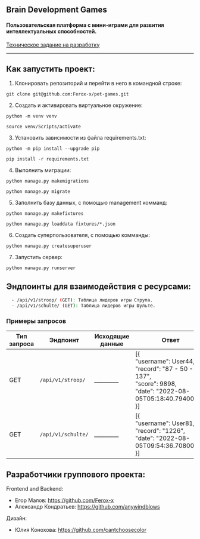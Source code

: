 

## Brain Development Games 
#### Пользовательская платформа с мини-играми для развития интеллектуальных способностей.

[Техническое задание на разработку](./docs/technical_requirements.md)

____

## Как запустить проект:

1) Клонировать репозиторий и перейти в него в командной строке:

`git clone git@github.com:Ferox-x/pet-games.git`

2) Cоздать и активировать виртуальное окружение:

`python -m venv venv`

`source venv/Scripts/activate`

3) Установить зависимости из файла requirements.txt:

`python -m pip install --upgrade pip`

`pip install -r requirements.txt`

4) Выполнить миграции:

`python manage.py makemigrations`

`python manage.py migrate`

5) Заполнить базу данных, с помощью management комманд:

`python manage.py makefixtures`

`python manage.py loaddata fixtures/*.json`

6) Создать суперпользователя, с помощью комманды:

`python manage.py createsuperuser`

7) Запустить сервер:

`python manage.py runserver`

## Эндпоинты для взаимодействия с ресурсами:
```bash
  - /api/v1/stroop/ (GET): Таблица лидеров игры Струпа.
  - /api/v1/schulte/ (GET): Таблица лидеров игры Шульте.
```
### Примеры запросов
| Тип запроса | Эндпоинт               | Исходящие данные | Ответ                                                                                                                                  |
|-------------|------------------------|------------------|----------------------------------------------------------------------------------------------------------------------------------------|
| GET         | ```/api/v1/stroop/```  | *_________*      | [{ <br/> "username": User44, <br/> "record": "87 - 50 - 137", <br/> "score": 9898, <br/> "date": "2022-08-05T05:18:40.794000Z" <br/>}] |
| GET         | ```/api/v1/schulte/``` | *_________*      | [{ <br/> "username": User81, <br/> "record": "1226", <br/> "date": "2022-08-05T09:54:36.708000Z", <br/>}]   

## **Разработчики группового проекта:**

Frontend and Backend:
- Егор Малов: https://github.com/Ferox-x
- Александр Кондратьев: https://github.com/anywindblows

Дизайн:
- Юлия Конохова: https://github.com/cantchoosecolor
